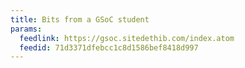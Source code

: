 ```yaml
---
title: Bits from a GSoC student
params:
  feedlink: https://gsoc.sitedethib.com/index.atom
  feedid: 71d3371dfebcc1c8d1586bef8418d997
---
```

